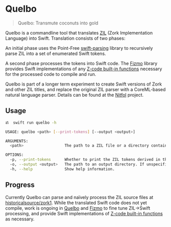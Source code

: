 # Quelbo

> Quelbo: Transmute coconuts into gold

Quelbo is a commandline tool that translates [ZIL](https://www.ifwiki.org/ZIL) (Zork Implementation Language) into Swift. Translation consists of two phases:

An initial phase uses the Point-Free [swift-parsing](https://github.com/pointfreeco/swift-parsing) library to recursively parse ZIL into a set of enumerated Swift tokens.

A second phase processes the tokens into Swift code. The [Fizmo](https://github.com/samadhiBot/Fizmo) library provides Swift implementations of any [Z-code built-in functions](https://docs.google.com/document/d/11Kz3tknK05hb0Cw41HmaHHkgR9eh0qNLAbE9TzZe--c/edit#heading=h.1j4nfs6) necessary for the processed code to compile and run.

Quelbo is part of a longer term experiment to create Swift versions of Zork and other ZIL titles, and replace the original ZIL parser with a CoreML-based natural language parser. Details can be found at the [Nitfol](https://github.com/samadhiBot/Nitfol) project.

## Usage

```bash
ॐ  swift run quelbo -h

USAGE: quelbo <path> [--print-tokens] [--output <output>]

ARGUMENTS:
  <path>                  The path to a ZIL file or a directory containing one or more ZIL files.

OPTIONS:
  -p, --print-tokens      Whether to print the ZIL tokens derived in the parsing phase.
  -o, --output <output>   The path to an output directory. If unspecified, Quelbo prints results.
  -h, --help              Show help information.
```

## Progress

Currently Quelbo can parse and naïvely process the ZIL source files at [historicalsource/zork1](https://github.com/historicalsource/zork1). While the translated Swift code does not yet compile, work is ongoing in [Quelbo](https://github.com/samadhiBot/Quelbo) and [Fizmo](https://github.com/samadhiBot/Fizmo) to fine tune ZIL->Swift processing, and provide Swift implementations of [Z-code built-in functions](https://docs.google.com/document/d/11Kz3tknK05hb0Cw41HmaHHkgR9eh0qNLAbE9TzZe--c/edit#heading=h.1j4nfs6) as necessary.
